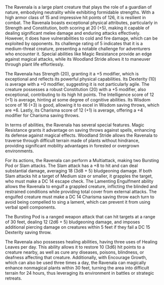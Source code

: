 The Ravenala is a large plant creature that plays the role of a guardian of nature, embodying neutrality while exhibiting formidable strengths. With a high armor class of 15 and impressive hit points of 126, it is resilient in combat. The Ravenala boasts exceptional physical attributes, particularly in Strength and Constitution, both scoring at 20 (+5), making it capable of dealing significant melee damage and enduring attacks effectively. However, it does have vulnerabilities to cold and fire damage, which can be exploited by opponents. Its challenge rating of 5 indicates that it is a medium-threat creature, presenting a notable challenge for adventurers who encounter it. Special abilities like Magic Resistance provide an edge against magical attacks, while its Woodland Stride allows it to maneuver through plant life effortlessly.

The Ravenala has Strength (20), granting it a +5 modifier, which is exceptional and reflects its powerful physical capabilities. Its Dexterity (10) is average with a +0 modifier, suggesting it is not particularly agile. The creature possesses a robust Constitution (20) with a +5 modifier, also exceptional, contributing to its high hit points. The Intelligence score of 12 (+1) is average, hinting at some degree of cognitive abilities. Its Wisdom score of 16 (+3) is good, allowing it to excel in Wisdom saving throws, which are +6. Lastly, its Charisma score of 12 (+1) is average, offering a +4 modifier for Charisma saving throws.

In terms of abilities, the Ravenala has several special features. Magic Resistance grants it advantage on saving throws against spells, enhancing its defense against magical effects. Woodland Stride allows the Ravenala to traverse through difficult terrain made of plants without hindrance, providing significant mobility advantages in forested or overgrown environments.

For its actions, the Ravenala can perform a Multiattack, making two Bursting Pod or Slam attacks. The Slam attack has a +8 to hit and can deal substantial damage, averaging 18 (3d8 + 5) bludgeoning damage. If both Slam attacks hit a target of Medium size or smaller, it grapples the target, who must make a DC 14 escape check. The Lamenting Engulfment ability allows the Ravenala to engulf a grappled creature, inflicting the blinded and restrained conditions while providing total cover from external attacks. The engulfed creature must make a DC 14 Charisma saving throw each turn to avoid being compelled to sing a lament, which can prevent it from using verbal spell components.

The Bursting Pod is a ranged weapon attack that can hit targets at a range of 30 feet, dealing 12 (2d6 + 5) bludgeoning damage, and imposes additional piercing damage on creatures within 5 feet if they fail a DC 15 Dexterity saving throw.

The Ravenala also possesses healing abilities, having three uses of Healing Leaves per day. This ability allows it to restore 10 (3d6) hit points to a creature nearby, as well as cure any diseases, poisons, blindness, or deafness affecting that creature. Additionally, with Encourage Growth, which can also be used three times a day, the Ravenala can magically enhance nonmagical plants within 30 feet, turning the area into difficult terrain for 24 hours, thus leveraging its environment in battles or strategic retreats.
